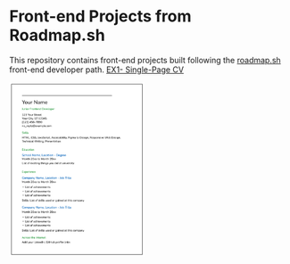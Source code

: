# Front-end Projects from Roadmap.sh
This repository contains front-end projects built following the [roadmap.sh](https://roadmap.sh/) front-end developer path.
[EX1- Single-Page CV](https://roadmap.sh/projects/single-page-cv)
<p align="left">
  <a href='/Frontend Projects/01-single-page-cv/'>
    <img width="48%" src="./assets/sing-cv.png" alt="single page cv" />
  </a>
  
</p>
